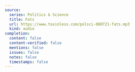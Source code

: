 ```yaml
---
source:
  series: Politics & Science
  title: Fats
  url: https://www.toxinless.com/polsci-080721-fats.mp3
  kind: audio
completion:
  content: false
  content-verified: false
  mentions: false
  issues: false
  notes: false
  timestamps: false
---
```


